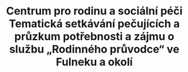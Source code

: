 ---
id: 9eaeb896-d8f8-4e9c-a58b-a475aa29ed55
title: "Centrum pro rodinu a sociální péči Tematická setkávání pečujících a průzkum potřebnosti a zájmu
o službu „Rodinného průvodce“ ve Fulneku a okolí"
price: 40000
year: 2015
description: "Tento projekt navazuje na úspěšnou spolupráci s Nadačním fondem Kousek po kousku v loňském roce. Tentokrát se budeme společně snažit přenést důležitou, velmi pomáhající a život ulehčující službu setkávání, vzdělávání a vzájemné podpory lidí pečujících dlouhodobě o své blízké do Fulnecka a jeho okolí."
kouskovani: false
locationName: undefined
position:
  lng: 18.2487708245592
  lat: 49.81003678636713
---